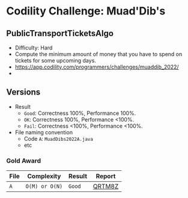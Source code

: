 # Codility Challenge: Muad'Dib's

## PublicTransportTicketsAlgo

- Difficulty: Hard
- Compute the minimum amount of money that you have to spend on tickets for some upcoming days.
- <https://app.codility.com/programmers/challenges/muaddib_2022/>
- <task-url>

## Versions

- Result
  - `Good`: Correctness 100%, Performance 100%.
  - `OK`: Correctness 100%, Performance <100%.
  - `Fail`: Correctness <100%, Performance <100%.
- File naming convention
  - Code `A`: `MuadDibs2022A.java`
  - etc

### Gold Award

| File | Complexity     | Result | Report                                                                            |
| ---- | -------------- | ------ | --------------------------------------------------------------------------------- |
| `A`  | `O(M) or O(N)` | `Good` | [QRTM8Z](https://app.codility.com/cert/view/certQRTM8Z-DXJP9F3KU6NZ5GYD/details/) |
